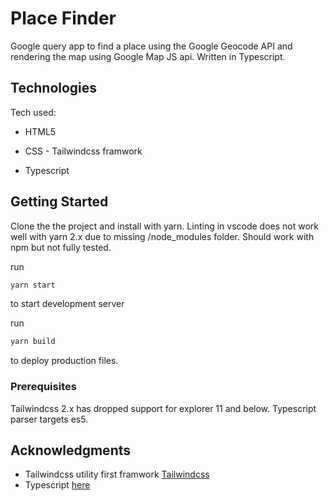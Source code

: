 # Place Finder

Google query app to find a place using the Google Geocode API and rendering the map using Google Map JS api. Written in Typescript.

## Technologies

Tech used:

- HTML5

- CSS - Tailwindcss framwork

- Typescript

## Getting Started

Clone the the project and install with yarn. Linting in vscode does not work well with yarn 2.x due to missing /node_modules folder. Should work with npm but not fully tested.

run

```sh
yarn start
```

to start development server

run

```sh
yarn build
```

to deploy production files.

### Prerequisites

Tailwindcss 2.x has dropped support for explorer 11 and below. Typescript parser targets es5.

## Acknowledgments

- Tailwindcss utility first framwork [Tailwindcss](https://github.com/tailwindlabs/tailwindcss)
- Typescript [here](https://github.com/microsoft/TypeScript)
